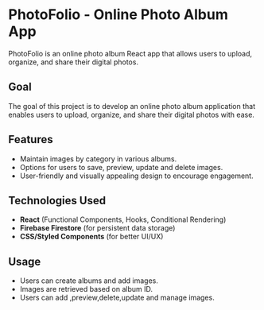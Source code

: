 # PhotoFolio - Online Photo Album App

PhotoFolio is an online photo album React app that allows users to upload, organize, and share their digital photos.

## Goal
The goal of this project is to develop an online photo album application that enables users to upload, organize, and share their digital photos with ease.

## Features
- Maintain images by category in various albums.
- Options for users to save, preview, update and delete images.
- User-friendly and visually appealing design to encourage engagement.

## Technologies Used
- **React** (Functional Components, Hooks, Conditional Rendering)
- **Firebase Firestore** (for persistent data storage)
- **CSS/Styled Components** (for better UI/UX)



## Usage
- Users can create albums and add images.
- Images are retrieved based on album ID.
- Users can add ,preview,delete,update and manage images.




